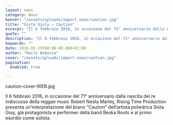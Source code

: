 ```yaml
---
layout: news
category: News
banner: "/assets/uploads/import.news/caution.jpg"
title: "Sista Giuly – Caution"
excerpt: "Il 6 febbraio 2016, in occasione del 71° anniversario dalla nascita del re indiscusso della reggae music Robert Nesta Marley, Rising Time Production presenta un’interpretazione del brano “Caution” dell’artista poliedrica Sista Giuy, già protagonista e performer della band Beska Roots e al primo esordio come solista"
quote: ""
description: "Il 6 febbraio 2016, in occasione del 71° anniversario dalla nascita del re indiscusso della reggae music Robert Nesta Marley, Rising Time Production presenta un’interpretazione del brano “Caution” dell’artista poliedrica Sista Giuy, già protagonista e performer della band Beska Roots e al primo esordio come solista"
keywords: ""
date: 2016-03-13T00:00:00.000+01:00
author: "Haile Anbessa"
cover: "/assets/uploads/import.news/caution.jpg"
pagination:
  enabled: true

---
```


[](https://hotmc.com/wp-content/uploads/2016/03/caution.jpg)

caution-cover-WEB.jpg

Il 6 febbraio 2016, in occasione del 71° anniversario dalla nascita del re indiscusso della reggae music Robert Nesta Marley, Rising Time Production presenta un’interpretazione del brano “Caution” dell’artista poliedrica Sista Giuy, già protagonista e performer della band Beska Roots e al primo esordio come solista.